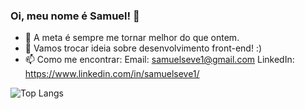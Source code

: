 ### Oi, meu nome é Samuel! 👋

<!--
**nihilboy1/nihilboy1** is a ✨ _special_ ✨ repository because its `README.md` (this file) appears on your GitHub profile.
Here are some ideas to get you started:
-->

- 🔭 A meta é sempre me tornar melhor do que ontem.
- 💬 Vamos trocar ideia sobre desenvolvimento front-end! :)
- 📫 Como me encontrar: 
  Email: samuelseve1@gmail.com
  LinkedIn: https://www.linkedin.com/in/samuelseve1/

![Top Langs](https://github-readme-stats.vercel.app/api/top-langs/?username=Nihilboy1)


